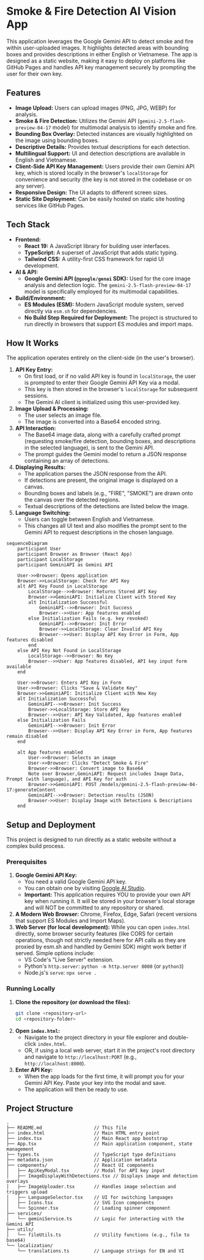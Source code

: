 # Smoke & Fire Detection AI Vision App

This application leverages the Google Gemini API to detect smoke and fire within user-uploaded images. It highlights detected areas with bounding boxes and provides descriptions in either English or Vietnamese. The app is designed as a static website, making it easy to deploy on platforms like GitHub Pages and handles API key management securely by prompting the user for their own key.

## Features

*   **Image Upload:** Users can upload images (PNG, JPG, WEBP) for analysis.
*   **Smoke & Fire Detection:** Utilizes the Gemini API (`gemini-2.5-flash-preview-04-17` model) for multimodal analysis to identify smoke and fire.
*   **Bounding Box Overlay:** Detected instances are visually highlighted on the image using bounding boxes.
*   **Descriptive Details:** Provides textual descriptions for each detection.
*   **Multilingual Support:** UI and detection descriptions are available in English and Vietnamese.
*   **Client-Side API Key Management:** Users provide their own Gemini API key, which is stored locally in the browser's `localStorage` for convenience and security (the key is not stored in the codebase or on any server).
*   **Responsive Design:** The UI adapts to different screen sizes.
*   **Static Site Deployment:** Can be easily hosted on static site hosting services like GitHub Pages.

## Tech Stack

*   **Frontend:**
    *   **React 19:** A JavaScript library for building user interfaces.
    *   **TypeScript:** A superset of JavaScript that adds static typing.
    *   **Tailwind CSS:** A utility-first CSS framework for rapid UI development.
*   **AI & API:**
    *   **Google Gemini API (`@google/genai` SDK):** Used for the core image analysis and detection logic. The `gemini-2.5-flash-preview-04-17` model is specifically employed for its multimodal capabilities.
*   **Build/Environment:**
    *   **ES Modules (ESM):** Modern JavaScript module system, served directly via `esm.sh` for dependencies.
    *   **No Build Step Required for Deployment:** The project is structured to run directly in browsers that support ES modules and import maps.

## How It Works

The application operates entirely on the client-side (in the user's browser).

1.  **API Key Entry:**
    *   On first load, or if no valid API key is found in `localStorage`, the user is prompted to enter their Google Gemini API Key via a modal.
    *   This key is then stored in the browser's `localStorage` for subsequent sessions.
    *   The Gemini AI client is initialized using this user-provided key.
2.  **Image Upload & Processing:**
    *   The user selects an image file.
    *   The image is converted into a Base64 encoded string.
3.  **API Interaction:**
    *   The Base64 image data, along with a carefully crafted prompt (requesting smoke/fire detection, bounding boxes, and descriptions in the selected language), is sent to the Gemini API.
    *   The prompt guides the Gemini model to return a JSON response containing an array of detections.
4.  **Displaying Results:**
    *   The application parses the JSON response from the API.
    *   If detections are present, the original image is displayed on a canvas.
    *   Bounding boxes and labels (e.g., "FIRE", "SMOKE") are drawn onto the canvas over the detected regions.
    *   Textual descriptions of the detections are listed below the image.
5.  **Language Switching:**
    *   Users can toggle between English and Vietnamese.
    *   This changes all UI text and also modifies the prompt sent to the Gemini API to request descriptions in the chosen language.
```mermaid
sequenceDiagram
    participant User
    participant Browser as Browser (React App)
    participant LocalStorage
    participant GeminiAPI as Gemini API

    User->>Browser: Opens application
    Browser->>LocalStorage: Check for API Key
    alt API Key Found in LocalStorage
        LocalStorage-->>Browser: Returns Stored API Key
        Browser->>GeminiAPI: Initialize Client with Stored Key
        alt Initialization Successful
            GeminiAPI-->>Browser: Init Success
            Browser-->>User: App features enabled
        else Initialization Fails (e.g. key revoked)
            GeminiAPI-->>Browser: Init Error
            Browser->>LocalStorage: Clear Invalid API Key
            Browser-->>User: Display API Key Error in Form, App features disabled
        end
    else API Key Not Found in LocalStorage
        LocalStorage-->>Browser: No Key
        Browser-->>User: App features disabled, API key input form available
    end

    User->>Browser: Enters API Key in Form
    User->>Browser: Clicks "Save & Validate Key"
    Browser->>GeminiAPI: Initialize Client with New Key
    alt Initialization Successful
        GeminiAPI-->>Browser: Init Success
        Browser->>LocalStorage: Store API Key
        Browser-->>User: API Key Validated, App features enabled
    else Initialization Fails
        GeminiAPI-->>Browser: Init Error
        Browser-->>User: Display API Key Error in Form, App features remain disabled
    end

    alt App features enabled
        User->>Browser: Selects an image
        User->>Browser: Clicks "Detect Smoke & Fire"
        Browser->>Browser: Convert image to Base64
        Note over Browser,GeminiAPI: Request includes Image Data, Prompt (with language), and API Key for auth
        Browser->>GeminiAPI: POST /models/gemini-2.5-flash-preview-04-17:generateContent
        GeminiAPI-->>Browser: Detection results (JSON)
        Browser->>User: Display Image with Detections & Descriptions
    end
```

## Setup and Deployment

This project is designed to run directly as a static website without a complex build process.

### Prerequisites

1.  **Google Gemini API Key:**
    *   You need a valid Google Gemini API key.
    *   You can obtain one by visiting [Google AI Studio](https://aistudio.google.com/app/apikey).
    *   **Important:** This application requires YOU to provide your own API key when running it. It will be stored in your browser's local storage and will NOT be committed to any repository or shared.
2.  **A Modern Web Browser:** Chrome, Firefox, Edge, Safari (recent versions that support ES Modules and Import Maps).
3.  **Web Server (for local development):** While you can open `index.html` directly, some browser security features (like CORS for certain operations, though not strictly needed here for API calls as they are proxied by esm.sh and handled by Gemini SDK) might work better if served. Simple options include:
    *   VS Code's "Live Server" extension.
    *   Python's `http.server`: `python -m http.server 8000` (or `python3`)
    *   Node.js's `serve`: `npx serve .`

### Running Locally

1.  **Clone the repository (or download the files):**
    ```bash
    git clone <repository-url>
    cd <repository-folder>
    ```
2.  **Open `index.html`:**
    *   Navigate to the project directory in your file explorer and double-click `index.html`.
    *   OR, if using a local web server, start it in the project's root directory and navigate to `http://localhost:PORT` (e.g., `http://localhost:8000`).
3.  **Enter API Key:**
    *   When the app loads for the first time, it will prompt you for your Gemini API Key. Paste your key into the modal and save.
    *   The application will then be ready to use.

## Project Structure

```
.
├── README.md                   // This file
├── index.html                  // Main HTML entry point
├── index.tsx                   // Main React app bootstrap
├── App.tsx                     // Main application component, state management
├── types.ts                    // TypeScript type definitions
├── metadata.json               // Application metadata
├── components/                 // React UI components
│   ├── ApiKeyModal.tsx         // Modal for API key input
│   ├── ImageDisplayWithDetections.tsx // Displays image and detection overlays
│   ├── ImageUploader.tsx       // Handles image selection and triggers upload
│   ├── LanguageSelector.tsx    // UI for switching languages
│   ├── Icons.tsx               // SVG Icon components
│   └── Spinner.tsx             // Loading spinner component
├── services/
│   └── geminiService.ts        // Logic for interacting with the Gemini API
├── utils/
│   └── fileUtils.ts            // Utility functions (e.g., file to base64)
└── localization/
    └── translations.ts         // Language strings for EN and VI
```
